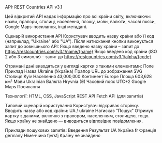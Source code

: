 API: REST Countries API v3.1

Цей відкритий API надає інформацію про всі країни світу, включаючи:
назви, прапори, столиці, населення, площу, мови, валюти, часові пояси, Google Maps-посилання, інші метадані.

Сценарій використання API
Користувач вводить назву країни або її код (наприклад, "Ukraine" або "UA").
Після натискання кнопки виконується запит до зовнішнього API:
Якщо введено назву країни – запит до https://restcountries.com/v3.1/name/{name}
Якщо введено код країни (ISO 2 або 3 символи) – запит до https://restcountries.com/v3.1/alpha/{code}

Отримані дані виводяться у вигляді картки з такими елементами:
Поле	Приклад
Назва	Ukraine (Україна)
Прапор	URL до зображення SVG
Столиця	Kyiv
Населення	43,000,000
Континент	Europe
Площа	603,628 км²
Мови	Ukrainian
Валюта	Hryvnia (₴)
Часовий пояс	UTC+2
Google Maps	Посилання

Технології:
HTML, CSS, JavaScript
REST API
Fetch API (для запитів)

Типовий сценарій користування
Користувач відкриває сторінку.
Вводить назву або код країни: UA / ukraine
Натискає "Пошук"
Отримує картку з даними, включно з прапором, населенням, столицею, тощо.
Якщо країну не знайдено — виводиться відповідне повідомлення.

Приклади пошукових запитів:
Введення	Результат
UA	        Україна
fr	        Франція
germany	    Німеччина
fjvrsfj 	Країну не знайдено